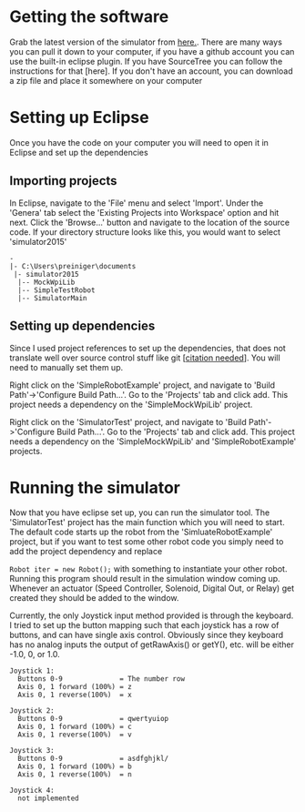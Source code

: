 # Getting the software
Grab the latest version of the simulator from [here.](https://github.com/pjreiniger/snobot2015).  There are many ways you can pull it down to your computer, if you have a github account you can use the built-in eclipse plugin.  If you have SourceTree you can follow the instructions for that [here].  If you don't have an account, you can download a zip file and place it somewhere on your computer

# Setting up Eclipse
Once you have the code on your computer you will need to open it in Eclipse and set up the dependencies

## Importing projects
In Eclipse, navigate to the 'File' menu and select 'Import'.  Under the 'Genera' tab select the 'Existing Projects into Workspace' option and hit next. Click the 'Browse...' button and navigate to the location of the source code.  If your directory structure looks like this, you would want to select 'simulator2015'

    -
    |- C:\Users\preiniger\documents  
     |- simulator2015  
      |-- MockWpiLib  
      |-- SimpleTestRobot  
      |-- SimulatorMain  

## Setting up dependencies
Since I used project references to set up the dependencies, that does not translate well over source control stuff like git [[citation needed](http://xkcd.com/285/)].  You will need to manually set them up.

Right click on the 'SimpleRobotExample' project, and navigate to 'Build Path'->'Configure Build Path...'.  Go to the 'Projects' tab and click add.  This project needs a dependency on the 'SimpleMockWpiLib' project.

Right click on the 'SimulatorTest' project, and navigate to 'Build Path'->'Configure Build Path...'.  Go to the 'Projects' tab and click add.  This project needs a dependency on the 'SimpleMockWpiLib' and  'SimpleRobotExample' projects.

# Running the simulator
Now that you have eclipse set up, you can run the simulator tool.  The 'SimulatorTest' project has the main function which you will need to start.  The default code starts up the robot from the 'SimluateRobotExample' project, but if you want to test some other robot code you simply need to add the project dependency and replace 

`Robot iter = new Robot();`
with something to instantiate your other robot.  Running this program should result in the simulation window coming up.  Whenever an actuator (Speed Controller, Solenoid, Digital Out, or Relay) get created they should be added to the window.  

Currently, the only Joystick input method provided is through the keyboard.  I tried to set up the button mapping such that each joystick has a row of buttons, and can have single axis control.  Obviously since they keyboard has no analog inputs the output of getRawAxis() or getY(), etc. will be either -1.0, 0, or 1.0.

    Joystick 1:
      Buttons 0-9              = The number row
      Axis 0, 1 forward (100%) = z
      Axis 0, 1 reverse(100%)  = x

    Joystick 2:
      Buttons 0-9              = qwertyuiop
      Axis 0, 1 forward (100%) = c
      Axis 0, 1 reverse(100%)  = v

    Joystick 3:
      Buttons 0-9              = asdfghjkl/
      Axis 0, 1 forward (100%) = b
      Axis 0, 1 reverse(100%)  = n

    Joystick 4:
      not implemented
  